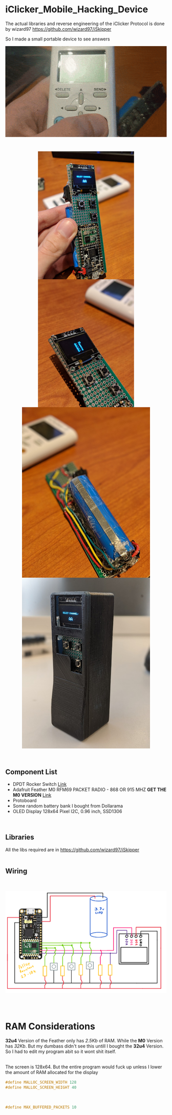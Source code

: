 # iClicker_Mobile_Hacking_Device

The actual libraries and reverse engineering of the iClicker Protocol is done by wizard97
https://github.com/wizard97/iSkipper

So I made a small portable device to see answers 
<br>

<p align="center" style="vertical-align: top; position: relative" >
  <img style="vertical-align:top" src="https://github.com/aziddy/iClicker_Mobile_Hacking_Device/blob/master/media/jiff.gif?raw=true" width="700"/>
</p>



<br>

<p align="center" style="vertical-align: top; position: relative" >
  <img style="vertical-align:top" src="https://github.com/aziddy/iClicker_Mobile_Hacking_Device/blob/master/front.jpg?raw=true" width="300"/>
  <img style="vertical-align:top" src="https://github.com/aziddy/iClicker_Mobile_Hacking_Device/blob/master/screen.jpg?raw=true" width="300"/>
  <img style="vertical-align: top; position: relative" src="https://github.com/aziddy/iClicker_Mobile_Hacking_Device/blob/master/back_battery.jpg?raw=true" width="400"/>
    <img style="vertical-align:top" src="https://github.com/aziddy/iClicker_Mobile_Hacking_Device/blob/master/00100dPORTRAIT_00100_BURST20200204102705053_COVER.jpg?raw=true" width="400"/>
</p>

<br>

## Component List

* DPDT Rocker Switch 
<a href="https://www.creatroninc.com/product/dpdt-rocker-switch/?search_query=switch&results=305">Link</a>
* Adafruit Feather M0 RFM69 PACKET RADIO - 868 OR 915 MHZ **GET THE M0 VERSION** <a href="https://elmwoodelectronics.ca/products/adafruit-feather-m0-rfm69-packet-radio-868-or-915-mhz">Link</a>
* Protoboard
* Some random battery bank I bought from Dollarama
* OLED Display 128x64 Pixel I2C, 0.96 inch, SSD1306 

<br>

## Libraries

All the libs required are in https://github.com/wizard97/iSkipper
<br>
<br>

## Wiring
<br>
<p align="center" style="vertical-align: top; position: relative" >

  <img style="vertical-align: top; position: relative" src="https://github.com/aziddy/iClicker_Mobile_Hacking_Device/blob/master/circuit.PNG?raw=true" width="700"/>

</p>

<br>
<br>

# RAM Considerations
**32u4** Version of the Feather only has *2.5Kb* of RAM. While the **M0** Version has *32Kb*. But my dumbass didn't see this untill I bought the **32u4** Version. So I had to edit my program abit so it wont shit itself.
<br>
<br>

The screen is 128x64. But the entire program would fuck up unless I lower the amount of RAM allocated for the display
```c
#define MALLOC_SCREEN_WIDTH 128
#define MALLOC_SCREEN_HEIGHT 40
```
<br>

```c
#define MAX_BUFFERED_PACKETS 10
```



<br>



